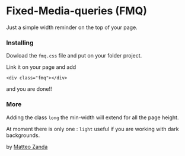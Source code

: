 # Fixed-Media-queries (FMQ)

Just a simple width reminder on the top of your page.

### Installing
Dowload the ``` fmq.css ``` file and put on your folder project.

Link it on your page and add 
```
<div class="fmq"></div>
```
and you are done!!

### More
Adding the class ``` long ``` the min-width will extend for all the page height.

At moment there is only one : ``` light ``` useful if you are working with dark backgrounds.


by [Matteo Zanda](https://gand988.github.io/portfolio)
